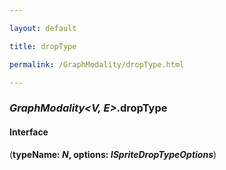 ```yaml
---

layout: default

title: dropType

permalink: /GraphModality/dropType.html

---
```


### _GraphModality&lt;V, E&gt;_.dropType

#### Interface

(**typeName: *N*, options: *ISpriteDropTypeOptions***)

